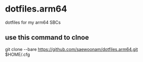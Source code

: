 # dotfiles.arm64
dotfiles for my arm64 SBCs
## use this command to clnoe
git clone --bare https://github.com/saewoonam/dotfiles.arm64.git $HOME/.cfg

